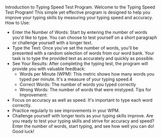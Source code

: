Introduction to Typing Speed Test Program. Welcome to the Typing Speed Test Program! This simple yet effective program is designed to help you improve your typing skills by measuring your typing speed and accuracy.
How to Use:
 - Enter the Number of Words: Start by entering the number of words you'd like to type. You can choose to test yourself on a short paragraph or challenge yourself with a longer text.
 - Type the Text: Once you've set the number of words, you'll be presented with a random selection of words from our word bank. Your task is to type the provided text as accurately and quickly as possible.
- See Your Results: After completing the typing test, the program will provide you with valuable feedback:
   + Words per Minute (WPM): This metric shows how many words you typed per minute. It's a measure of your typing speed.4
   + Correct Words: The number of words you typed correctly
   + Wrong Words: The number of words that were mistyped.
Tips for Improvement:
 - Focus on accuracy as well as speed. It's important to type each word correctly.
 - Practice regularly to see improvements in your WPM.
 - Challenge yourself with longer texts as your typing skills improve.
Are you ready to test your typing skills and strive for accuracy and speed? Enter the number of words, start typing, and see how well you can do! Good luck!
